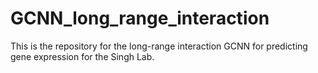 # GCNN_long_range_interaction
This is the repository for the long-range interaction GCNN for predicting gene expression for the Singh Lab.

